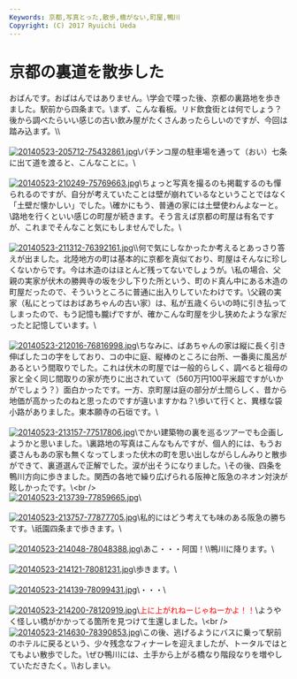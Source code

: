 ```yaml
---
Keywords: 京都,写真とった,散歩,橋がない,町屋,鴨川
Copyright: (C) 2017 Ryuichi Ueda
---
```


# 京都の裏道を散歩した
おばんです。おばはんではありません。\\学会で喋った後、京都の裏路地を歩きました。駅前から四条まで。\\まず、こんな看板。リド飲食街とは何でしょう？後から調べたらいい感じの古い飲み屋がたくさんあったらしいのですが、今回は踏み込まず。\\<!--more-->\\<br /><br /><a href="20140523-205712-75432861.jpg"><img src="20140523-205712-75432861.jpg" alt="20140523-205712-75432861.jpg" class="alignnone size-full" /></a>\\パチンコ屋の駐車場を通って（おい）七条に出て道を渡ると、こんなことに。\\<br /><br /><a href="20140523-210249-75769663.jpg"><img src="20140523-210249-75769663.jpg" alt="20140523-210249-75769663.jpg" class="alignnone size-full" /></a>\\ちょっと写真を撮るのも掲載するのも憚られるのですが、自分が考えていたことは壁が崩れているなということではなく「土壁だ懐かしい」でした。\\確かにもう、普通の家には土壁使わんよなーと。\\路地を行くといい感じの町屋が続きます。そう言えば京都の町屋は有名ですが、これまでそんなこと気にもしませんでした。\\<br /><br /><a href="20140523-211312-76392161.jpg"><img src="20140523-211312-76392161.jpg" alt="20140523-211312-76392161.jpg" class="alignnone size-full" /></a>\\\何で気にしなかったか考えるとあっさり答えが出ました。北陸地方の町は基本的に京都を真似ており、町屋はそんなに珍しくないからです。今は木造のはほとんど残ってないでしょうが。\\私の場合、父親の実家が伏木の勝興寺の坂を少し下りた所という、町のド真ん中にある木造の町屋だったので、そういうところに普通に出入りしていたわけです。\\父親の実家（私にとってはおばあちゃんの古い家）は、私が五歳くらいの時に引き払ってしまったので、もう記憶も朧げですが、確かこんな町屋を少し狭めたような家だったと記憶しています。\\<br /><br /><a href="20140523-212016-76816998.jpg"><img src="20140523-212016-76816998.jpg" alt="20140523-212016-76816998.jpg" class="alignnone size-full" /></a>\\ちなみに、ばあちゃんの家は縦に長く引き伸ばしたコの字をしており、コの中に庭、縦棒のところに台所、一番奥に風呂があるという間取りでした。これは伏木の町屋では一般的らしく、調べると祖母の家と全く同じ間取りの家が売りに出されていて（560万円100平米超ですがいかがでしょう？）面白かったです。一方、京町屋は庭の部分が土間らしく、昔から地価が高かったのねと思ったのですが違いますかね？\\歩いて行くと、異様な袋小路がありました。東本願寺の石垣です。\\<br /><br /><a href="20140523-213157-77517806.jpg"><img src="20140523-213157-77517806.jpg" alt="20140523-213157-77517806.jpg" class="alignnone size-full" /></a>\\でかい建築物の裏を巡るツアーでも企画しようかと思いました。\\裏路地の写真はこんなもんですが、個人的には、もうお婆さんもあの家も無くなってしまった伏木の町を思い出しながらしんみりと散歩ができて、裏道選んで正解でした。涙が出そうになりました。\\その後、四条を鴨川方向に歩きました。関西の各地で繰り広げられる阪神と阪急のネオン対決が眩しかったです。\\\<br /><br /><a href="20140523-213739-77859665.jpg"><img src="20140523-213739-77859665.jpg" alt="20140523-213739-77859665.jpg" class="alignnone size-full" /></a>\\<br /><br /><a href="20140523-213757-77877705.jpg"><img src="20140523-213757-77877705.jpg" alt="20140523-213757-77877705.jpg" class="alignnone size-full" /></a>\\私的にはどう考えても味のある阪急の勝ちです。\\祇園四条まで歩きます。\\<br /><br /><a href="20140523-214048-78048388.jpg"><img src="20140523-214048-78048388.jpg" alt="20140523-214048-78048388.jpg" class="alignnone size-full" /></a>\\あこ・・・阿国！\\\鴨川に降ります。\\<br /><br /><a href="20140523-214121-78081231.jpg"><img src="20140523-214121-78081231.jpg" alt="20140523-214121-78081231.jpg" class="alignnone size-full" /></a>\\歩きます。\\<br /><br /><a href="20140523-214139-78099431.jpg"><img src="20140523-214139-78099431.jpg" alt="20140523-214139-78099431.jpg" class="alignnone size-full" /></a>\\・・・\\<br /><br /><a href="20140523-214200-78120919.jpg"><img src="20140523-214200-78120919.jpg" alt="20140523-214200-78120919.jpg" class="alignnone size-full" /></a>\\<span style="color:red">上に上がれねーじゃねーかよ！！</span>\\ようやく怪しい橋がかかってる箇所を見つけて生還しました。\\\<br /><br /><a href="20140523-214630-78390853.jpg"><img src="20140523-214630-78390853.jpg" alt="20140523-214630-78390853.jpg" class="alignnone size-full" /></a>\\この後、逃げるようにバスに乗って駅前のホテルに戻るという、少々残念なフィナーレを迎えましたが、トータルではとてもよい散歩でした。\\ぜひ鴨川には、土手から上がる橋なり階段なりを増やしていただきたく。\\\おしまい。
